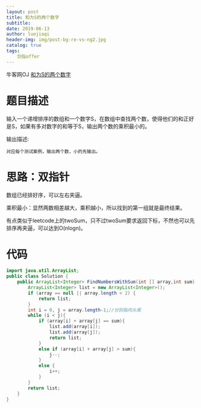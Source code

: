 ```yaml
---
layout: post                          
title: 和为S的两个数字                               
subtitle:                             
date: 2019-06-13                      
author: luojiaqi                      
header-img: img/post-bg-re-vs-ng2.jpg 
catalog: true                         
tags:                                 
    剑指offer                              
---
```


牛客网OJ [和为S的两个数字](<https://www.nowcoder.com/practice/390da4f7a00f44bea7c2f3d19491311b?tpId=13&tqId=11195&tPage=3&rp=1&ru=%2Fta%2Fcoding-interviews&qru=%2Fta%2Fcoding-interviews%2Fquestion-ranking>)

# 题目描述

输入一个递增排序的数组和一个数字S，在数组中查找两个数，使得他们的和正好是S，如果有多对数字的和等于S，输出两个数的乘积最小的。

输出描述:

```
对应每个测试案例，输出两个数，小的先输出。
```

# 思路：双指针

数组已经排好序，可以左右夹逼。

乘积最小：显然两数相差越大，乘积越小，所以找到的第一组就是最终结果。

有点类似于leetcode上的twoSum，只不过twoSum要求返回下标，不然也可以先排序再夹逼，可以达到O(nlogn)。

# 代码

```java
import java.util.ArrayList;
public class Solution {
    public ArrayList<Integer> FindNumbersWithSum(int [] array,int sum) {
        ArrayList<Integer> list = new ArrayList<Integer>();
        if (array == null || array.length < 2) {
            return list;
        }
        int i = 0, j = array.length-1;//分别指向头尾
        while (i < j){
            if (array[i] + array[j] == sum){
                list.add(array[i]);
                list.add(array[j]);
                return list;
            }
            else if (array[i] + array[j] > sum){
                j--;
            }
            else {
                i++;
            }             
        }
        return list;
    }
}
```

